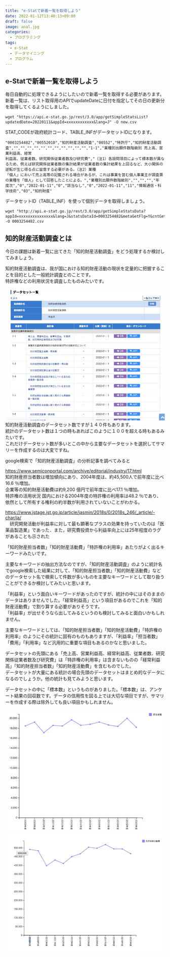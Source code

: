 ```yaml
---
title: "e-Statで新着一覧を取得しよう"
date: 2022-01-12T13:40:13+09:00
draft: false
image: anal.jpg
categories:
  - プログラミング
tags:
  - e-Stat 
  - データマイニング
  - プログラム
---
```

## e-Statで新着一覧を取得しよう
 毎日自動的に処理できるようにしたいので新着一覧を取得する必要があります。  
新着一覧は、リスト取得用のAPIでupdateDateに日付を指定してその日の更新分を取得してくるようにしました。  

```          
wget "https://api.e-stat.go.jp/rest/3.0/app/getSimpleStatsList?updatedDate=20220111&appId=xxxxxxxxxxxx&lang=J" -O new.csv
```          

STAT_CODEが政府統計コード、TABLE_INFがデータセットIDになります。  

```          
"0003254482","00552010","知的財産活動調査","00552","特許庁","知的財産活動調査","","","","","","","","","","","","1-1","業種別出願件数階級別 売上高、営業利益高、経常
利益高、従業者数、研究関係従業者数及び研究費","（注1）各設問項目によって標本数が異なるため、例えば研究関係従業者数の集計結果が従業者数の集計結果を上回るなど、大小関係の逆転が生じ得る点に留意する必要がある。（注2）業種
「個人」において売上高等の記載される場合があるが、これは事業を営む個人事業主が調査票の業種を「個人」として回答したことによる。","業種別出願件数階級別","","","","年
度次","0","2022-01-11","0","該当なし","0","2022-01-11","11","情報通信・科学技術","03","知的財産"
```          


データセットID（TABLE_INF）を使って個別データを取得しましょう。  

```          
wget "http://api.e-stat.go.jp/rest/3.0/app/getSimpleStatsData?appId=xxxxxxxxxxxxxxx&lang=J&statsDataId=0003254482&metaGetFlg=Y&cntGetFlg=N&explanationGetFlg=Y&annotationGetFlg=Y&sectionHeaderFlg=1&replaceSpChars=0" -O 0003254482.csv
```          

## 知的財産活動調査とは

今日の課題は新着一覧に出てきた「知的財産活動調査」をどう処理するか検討してみましょう。  

知的財産活動調査は、我が国における知的財産活動の現状を定量的に把握することを目的とした一般統計調査とのことです。  
特許権などの利用状況を調査したものみたいです。  

 ![データセット](dataset.jpg "データセット")
知的財産活動調査のデータセット数ですが１４０件もあります。  
統計のデータセット数は１つの時もあればこのように１００を超える時もあるみたいです。  
これだけデータセット数が多いとこの中から主要なデータセットを選択してサマリーを作成するのは大変ですね。  



google検索で「知的財産活動調査」の分析記事を調べてみると  

https://www.semiconportal.com/archive/editorial/industry/17.html  
知的財産担当者数は増加傾向にあり、2004年度は、約45,500人で前年度に比べ16.6 ％増加。  
企業等の知的財産活動費は約9,200 億円で前年度に比べ17.1 ％増加。  
特許権の活用状況 国内における2004年度の特許権の利用率は48.2 ％であり、依然として所有する権利の約半数が利用されていないことがわかる。  

https://www.jstage.jst.go.jp/article/jasmin/2018s/0/2018s_246/_article/-char/ja/  
　研究開発活動が利益率に対して最も顕著なプラスの効果を持っていたのは「医薬品製造業」であった．また，研究費投資から利益率向上には25年程度のラグがあることも示された  

「知的財産担当者数」「知的財産活動費」「特許権の利用率」あたりがよく出るキーワードみたいです。  

主要なキーワードの抽出方法なのですが、「知的財産活動調査」のように統計名でgoogle検索した結果に対して、「知的財産担当者数」「知的財産活動費」などのデータセット名で検索して件数が多いものを主要なキーワードとして取り扱うことができるか検討してみたいと思います。  

「利益率」という面白いキーワードがあったのですが、統計の中にはそのままのデータはありませんでした。「経常利益高」という項目があるのでこれを「知的財産活動費」で割り算する必要がありそうです。  
「利益率」が出せそうなら出してみるというのも検討してみると面白いかもしれません。  

主要なキーワードとしては、「知的財産担当者数」「知的財産活動費」「特許権の利用率」のようにその統計に固有のものもありますが、「利益率」「担当者数」「費用」「利用率」など汎用的に重要な項目もあるのかなと思いました。  

データセットの先頭にある「売上高、営業利益高、経常利益高、従業者数、研究関係従業者数及び研究費」は「特許権の利用率」は含まないものの「経常利益高」「知的財産担当者数」「知的財産活動費」を含むものでした。  
データセットが大量にある統計の場合先頭のデータセットはまとめ的なデータになるのでしょうか。他の統計も見てみようと思います。  

データセットの中に「標本数」というものがありました。「標本数」は、アンケート結果の回収数です。データの信用性を図る上では大切な項目ですが、サマリーを作成する際は除外しても良い項目かもしれません。  


 ![知的財産担当者数](member.jpg "知的財産担当者数")
 ![知的財産活動費](cost.jpg "知的財産活動費")
